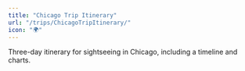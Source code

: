 ```yaml
---
title: "Chicago Trip Itinerary"
url: "/trips/ChicagoTripItinerary/"
icon: "🌍"
---
```

Three-day itinerary for sightseeing in Chicago, including a timeline and charts.

